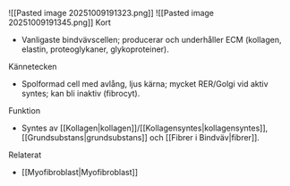 ![[Pasted image 20251009191323.png]]
![[Pasted image 20251009191345.png]]
Kort
- Vanligaste bindvävscellen; producerar och underhåller ECM (kollagen, elastin, proteoglykaner, glykoproteiner).

Kännetecken
- Spolformad cell med avlång, ljus kärna; mycket RER/Golgi vid aktiv syntes; kan bli inaktiv (fibrocyt).

Funktion
- Syntes av [[Kollagen|kollagen]]/[[Kollagensyntes|kollagensyntes]], [[Grundsubstans|grundsubstans]] och [[Fibrer i Bindväv|fibrer]].

Relaterat
- [[Myofibroblast|Myofibroblast]]

